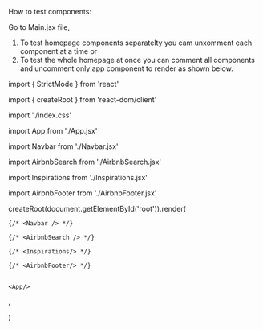 How to test components:

Go to Main.jsx file, 

1. To test homepage components separatelty you cam unxomment each component at a time or 
2. To test the whole homepage at once you can comment all components and uncomment only app component to render as shown below. 

import { StrictMode } from 'react'

import { createRoot } from 'react-dom/client'

import './index.css'

import App from './App.jsx'

import Navbar from './Navbar.jsx'

import AirbnbSearch from './AirbnbSearch.jsx'

import Inspirations from './Inspirations.jsx'

import AirbnbFooter from './AirbnbFooter.jsx'


createRoot(document.getElementById('root')).render(

  <StrictMode>

    {/* <Navbar /> */}

    {/* <AirbnbSearch /> */}

    {/* <Inspirations/> */}

    {/* <AirbnbFooter/> */}
    
    
    <App/>

  </StrictMode>,
  
)
